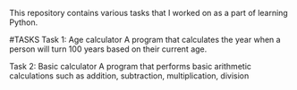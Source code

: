 This repository contains various tasks that I worked on as a part of learning Python.

#TASKS
Task 1: Age calculator
A program that calculates the year when a person will turn 100 years based on their current age.

Task 2: Basic calculator
A program that performs basic arithmetic calculations such as addition, subtraction, multiplication, division
